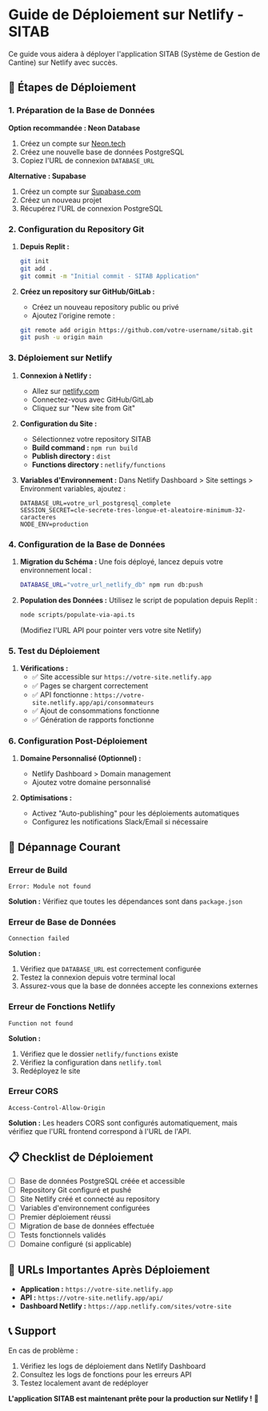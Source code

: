 # Guide de Déploiement sur Netlify - SITAB

Ce guide vous aidera à déployer l'application SITAB (Système de Gestion de Cantine) sur Netlify avec succès.

## 🚀 Étapes de Déploiement

### 1. Préparation de la Base de Données

**Option recommandée : Neon Database**
1. Créez un compte sur [Neon.tech](https://neon.tech)
2. Créez une nouvelle base de données PostgreSQL
3. Copiez l'URL de connexion `DATABASE_URL`

**Alternative : Supabase**
1. Créez un compte sur [Supabase.com](https://supabase.com)
2. Créez un nouveau projet
3. Récupérez l'URL de connexion PostgreSQL

### 2. Configuration du Repository Git

1. **Depuis Replit :**
   ```bash
   git init
   git add .
   git commit -m "Initial commit - SITAB Application"
   ```

2. **Créez un repository sur GitHub/GitLab :**
   - Créez un nouveau repository public ou privé
   - Ajoutez l'origine remote :
   ```bash
   git remote add origin https://github.com/votre-username/sitab.git
   git push -u origin main
   ```

### 3. Déploiement sur Netlify

1. **Connexion à Netlify :**
   - Allez sur [netlify.com](https://netlify.com)
   - Connectez-vous avec GitHub/GitLab
   - Cliquez sur "New site from Git"

2. **Configuration du Site :**
   - Sélectionnez votre repository SITAB
   - **Build command :** `npm run build`
   - **Publish directory :** `dist`
   - **Functions directory :** `netlify/functions`

3. **Variables d'Environnement :**
   Dans Netlify Dashboard > Site settings > Environment variables, ajoutez :
   ```
   DATABASE_URL=votre_url_postgresql_complete
   SESSION_SECRET=cle-secrete-tres-longue-et-aleatoire-minimum-32-caracteres
   NODE_ENV=production
   ```

### 4. Configuration de la Base de Données

1. **Migration du Schéma :**
   Une fois déployé, lancez depuis votre environnement local :
   ```bash
   DATABASE_URL="votre_url_netlify_db" npm run db:push
   ```

2. **Population des Données :**
   Utilisez le script de population depuis Replit :
   ```bash
   node scripts/populate-via-api.ts
   ```
   (Modifiez l'URL API pour pointer vers votre site Netlify)

### 5. Test du Déploiement

1. **Vérifications :**
   - ✅ Site accessible sur `https://votre-site.netlify.app`
   - ✅ Pages se chargent correctement
   - ✅ API fonctionne : `https://votre-site.netlify.app/api/consommateurs`
   - ✅ Ajout de consommations fonctionne
   - ✅ Génération de rapports fonctionne

### 6. Configuration Post-Déploiement

1. **Domaine Personnalisé (Optionnel) :**
   - Netlify Dashboard > Domain management
   - Ajoutez votre domaine personnalisé

2. **Optimisations :**
   - Activez "Auto-publishing" pour les déploiements automatiques
   - Configurez les notifications Slack/Email si nécessaire

## 🔧 Dépannage Courant

### Erreur de Build
```
Error: Module not found
```
**Solution :** Vérifiez que toutes les dépendances sont dans `package.json`

### Erreur de Base de Données
```
Connection failed
```
**Solution :** 
1. Vérifiez que `DATABASE_URL` est correctement configurée
2. Testez la connexion depuis votre terminal local
3. Assurez-vous que la base de données accepte les connexions externes

### Erreur de Fonctions Netlify
```
Function not found
```
**Solution :**
1. Vérifiez que le dossier `netlify/functions` existe
2. Vérifiez la configuration dans `netlify.toml`
3. Redéployez le site

### Erreur CORS
```
Access-Control-Allow-Origin
```
**Solution :** Les headers CORS sont configurés automatiquement, mais vérifiez que l'URL frontend correspond à l'URL de l'API.

## 📋 Checklist de Déploiement

- [ ] Base de données PostgreSQL créée et accessible
- [ ] Repository Git configuré et pushé
- [ ] Site Netlify créé et connecté au repository
- [ ] Variables d'environnement configurées
- [ ] Premier déploiement réussi
- [ ] Migration de base de données effectuée
- [ ] Tests fonctionnels validés
- [ ] Domaine configuré (si applicable)

## 🎯 URLs Importantes Après Déploiement

- **Application :** `https://votre-site.netlify.app`
- **API :** `https://votre-site.netlify.app/api/`
- **Dashboard Netlify :** `https://app.netlify.com/sites/votre-site`

## 📞 Support

En cas de problème :
1. Vérifiez les logs de déploiement dans Netlify Dashboard
2. Consultez les logs de fonctions pour les erreurs API
3. Testez localement avant de redéployer

**L'application SITAB est maintenant prête pour la production sur Netlify !** 🚀